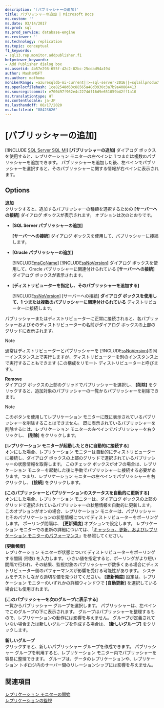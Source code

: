 ```yaml
---
description: '[パブリッシャーの追加]'
title: パブリッシャーの追加 | Microsoft Docs
ms.custom: ''
ms.date: 03/14/2017
ms.prod: sql
ms.prod_service: database-engine
ms.reviewer: ''
ms.technology: replication
ms.topic: conceptual
f1_keywords:
- sql13.rep.monitor.addpublisher.f1
helpviewer_keywords:
- Add Publisher dialog box
ms.assetid: 4b57e298-655f-42c2-82bc-25cdad94a194
author: MashaMSFT
ms.author: mathoma
monikerRange: =azuresqldb-mi-current||>=sql-server-2016||=sqlallproducts-allversions
ms.openlocfilehash: 1ce82548d63c88565a48d3930c3a7b9a40884413
ms.sourcegitcommit: e700497f962e4c2274df16d9e651059b42ff1a10
ms.translationtype: HT
ms.contentlocale: ja-JP
ms.lasthandoff: 08/17/2020
ms.locfileid: "88423626"
---
```

# <a name="add-publisher"></a>[パブリッシャーの追加]
[!INCLUDE [SQL Server SQL MI](../../includes/applies-to-version/sql-asdbmi.md)]
  **[パブリッシャーの追加]** ダイアログ ボックスを使用すると、レプリケーション モニターの左ペインに 1 つまたは複数のパブリッシャーを追加できます。 パブリッシャーを追加した後、左ペインでパブリッシャーを選択すると、そのパブリッシャーに関する情報が右ペインに表示されます。  
  
## <a name="options"></a>Options  
 **追加**  
 クリックすると、追加するパブリッシャーの種類を選択するための **[サーバーへの接続]** ダイアログ ボックスが表示されます。 オプションは次のとおりです。  
  
-   **[SQL Server パブリッシャーの追加]**  
  
     **[サーバーへの接続]** ダイアログ ボックスを使用して、パブリッシャーに接続します。  
  
-   **[Oracle パブリッシャーの追加]**  
  
     [!INCLUDE[msCoName](../../includes/msconame-md.md)] [!INCLUDE[ssNoVersion](../../includes/ssnoversion-md.md)] ダイアログ ボックスを使用して、Oracle パブリッシャーに関連付けられている **[サーバーへの接続]** ダイアログ ボックスが表示されます。  
  
-   **[ディストリビューターを指定し、そのパブリッシャーを追加する]**  
  
     [!INCLUDE[ssNoVersion](../../includes/ssnoversion-md.md)] [サーバーへの接続] **ダイアログ ボックスを使用して、1 つまたは複数のパブリッシャーに関連付けられている** ディストリビューターに接続します。  
  
 パブリッシャーまたはディストリビューターに正常に接続されると、各パブリッシャーおよびそのディストリビューターの名前がダイアログ ボックスの上部のグリッドに表示されます。  
  
> [!NOTE]  
>  通常はディストリビューターとパブリッシャーを [!INCLUDE[ssNoVersion](../../includes/ssnoversion-md.md)]の同一インスタンス上で実行しますが、ディストリビューターを別のインスタンス上で実行することもできます (この構成をリモート ディストリビューターと呼びます)。  
  
 **Remove**  
 ダイアログ ボックスの上部のグリッドでパブリッシャーを選択し、 **[削除]** をクリックすると、追加対象のパブリッシャーの一覧からパブリッシャーを削除できます。  
  
> [!NOTE]  
>  このボタンを使用してレプリケーション モニターに既に表示されているパブリッシャーを削除することはできません。 既に表示されているパブリッシャーを削除するには、レプリケーション モニターの左ペインでパブリッシャーを右クリックし、 **[削除]** をクリックします。  
  
 **[レプリケーション モニターが起動したときに自動的に接続する]**  
 オンにした場合、レプリケーション モニターは自動的にディストリビューターに接続し、ダイアログ ボックスの上部のグリッドで選択されているパブリッシャーの状態情報を取得します。 このチェック ボックスがオフの場合は、レプリケーション モニターを起動した後に手動でパブリッシャーに接続する必要があります。つまり、レプリケーション モニターの左ペインでパブリッシャーを右クリックし、 **[接続]** をクリックします。  
  
 **[このパブリッシャーとパブリケーションのステータスを自動的に更新する]**  
 オンにした場合、レプリケーション モニターは、ダイアログ ボックスの上部のグリッドで選択されているパブリッシャーの状態情報を自動的に更新します。 このオプションがオンの場合、レプリケーション モニターは、パブリッシャーとそのパブリケーションの状態情報についてディストリビューターをポーリングします。 ポーリング間隔は、 **[更新頻度]** オプションで設定します。 レプリケーション モニターでの更新の詳細については、「[キャッシュ、更新、およびレプリケーション モニターのパフォーマンス](../../relational-databases/replication/monitor/caching-refresh-and-replication-monitor-performance.md)」を参照してください。  
  
 **[更新頻度]**  
 レプリケーション モニターが状態についてディストリビューターをポーリングする間隔 (秒数) を入力します。 小さい値を指定すると、ポーリングがより短い間隔で行われ、その結果、監視対象のパブリッシャーが数多くある場合にディストリビューター側のパフォーマンスが影響を受ける可能性があります。 システムをテストしながら適切な値を見つけてください。 **[更新頻度]** 設定は、レプリケーション モニターのいずれかの詳細ウィンドウで **[自動更新]** を選択している場合にも使用されます。  
  
 **[このパブリッシャーを次のグループに表示する]**  
 一覧からパブリッシャー グループを選択します。 パブリッシャーは、左ペインでこのグループの下に表示されます。 グループはパブリッシャーを整理するもので、レプリケーションの動作には影響を与えません。 グループが定義されていない場合または新しいグループを作成する場合は、 **[新しいグループ]** をクリックします。  
  
 **新しいグループ**  
 クリックすると、新しいパブリッシャー グループを作成できます。 パブリッシャー グループを利用すると、レプリケーション モニター内でパブリッシャーを容易に整理できます。 グループは、データのレプリケーションや、レプリケーション トポロジ内のサーバー間のリレーションシップには影響を与えません。  
  
## <a name="see-also"></a>関連項目  
 [レプリケーション モニターの開始](../../relational-databases/replication/monitor/start-the-replication-monitor.md)   
 [レプリケーションの監視](../../relational-databases/replication/monitor/monitoring-replication.md)  
  
  
